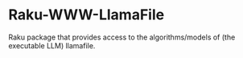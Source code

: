 # Raku-WWW-LlamaFile
Raku package that provides access to the algorithms/models of (the executable LLM) llamafile.
